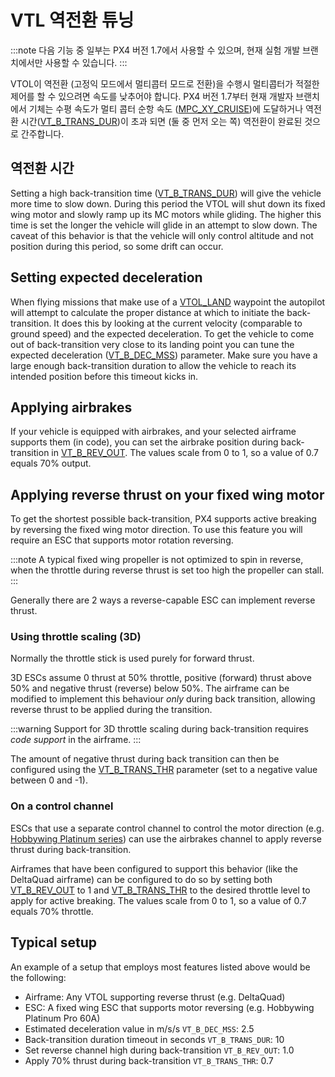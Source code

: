 # VTL 역전환 튜닝

:::note
다음 기능 중 일부는 PX4 버전 1.7에서 사용할 수 있으며, 현재 실험 개발 브랜치에서만 사용할 수 있습니다.
:::

VTOL이 역전환 (고정익 모드에서 멀티콥터 모드로 전환)을 수행시 멀티콥터가 적절한 제어를 할 수 있으려면 속도를 낮추어야 합니다. PX4 버전 1.7부터 현재 개발자 브랜치에서 기체는 수평 속도가 멀티 콥터 순항 속도 ([MPC_XY_CRUISE](../advanced_config/parameter_reference.md#MPC_XY_CRUISE))에 도달하거나 역전환 시간([VT_B_TRANS_DUR](../advanced_config/parameter_reference.md#VT_B_TRANS_DUR))이 초과 되면 (둘 중 먼저 오는 쪽) 역전환이 완료된 것으로 간주합니다.

## 역전환 시간

Setting a high back-transition time ([VT_B_TRANS_DUR](../advanced_config/parameter_reference.md#VT_B_TRANS_DUR)) will give the vehicle more time to slow down. During this period the VTOL will shut down its fixed wing motor and slowly ramp up its MC motors while gliding. The higher this time is set the longer the vehicle will glide in an attempt to slow down. The caveat of this behavior is that the vehicle will only control altitude and not position during this period, so some drift can occur.

## Setting expected deceleration

When flying missions that make use of a [VTOL_LAND](https://mavlink.io/en/messages/common.html#MAV_CMD_NAV_VTOL_LAND) waypoint the autopilot will attempt to calculate the proper distance at which to initiate the back-transition. It does this by looking at the current velocity (comparable to ground speed) and the expected deceleration. To get the vehicle to come out of back-transition very close to its landing point you can tune the expected deceleration ([VT_B_DEC_MSS](../advanced_config/parameter_reference.md#VT_B_DEC_MSS)) parameter. Make sure you have a large enough back-transition duration to allow the vehicle to reach its intended position before this timeout kicks in.

## Applying airbrakes

If your vehicle is equipped with airbrakes, and your selected airframe supports them (in code), you can set the airbrake position during back-transition in [VT_B_REV_OUT](../advanced_config/parameter_reference.md#VT_B_REV_OUT). The values scale from 0 to 1, so a value of 0.7 equals 70% output.

## Applying reverse thrust on your fixed wing motor

To get the shortest possible back-transition, PX4 supports active breaking by reversing the fixed wing motor direction. To use this feature you will require an ESC that supports motor rotation reversing.

:::note
A typical fixed wing propeller is not optimized to spin in reverse, when the throttle during reverse thrust is set too high the propeller can stall.
:::

Generally there are 2 ways a reverse-capable ESC can implement reverse thrust.

### Using throttle scaling (3D)

Normally the throttle stick is used purely for forward thrust.

3D ESCs assume 0 thrust at 50% throttle, positive (forward) thrust above 50% and negative thrust (reverse) below 50%. The airframe can be modified to implement this behaviour *only* during back transition, allowing reverse thrust to be applied during the transition.

:::warning
Support for 3D throttle scaling during back-transition requires *code support* in the airframe.
:::

The amount of negative thrust during back transition can then be configured using the [VT_B_TRANS_THR](../advanced_config/parameter_reference.md#VT_B_TRANS_THR) parameter (set to a negative value between 0 and -1).

### On a control channel

ESCs that use a separate control channel to control the motor direction (e.g. [Hobbywing Platinum series](http://a.hobbywing.com/category.php?id=44&filter_attr=6345.6346)) can use the airbrakes channel to apply reverse thrust during back-transition.

Airframes that have been configured to support this behavior (like the DeltaQuad airframe) can be configured to do so by setting both [VT_B_REV_OUT](../advanced_config/parameter_reference.md#VT_B_REV_OUT) to 1 and [VT_B_TRANS_THR](../advanced_config/parameter_reference.md#VT_B_TRANS_THR) to the desired throttle level to apply for active breaking. The values scale from 0 to 1, so a value of 0.7 equals 70% throttle.

## Typical setup

An example of a setup that employs most features listed above would be the following:

- Airframe: Any VTOL supporting reverse thrust (e.g. DeltaQuad)
- ESC: A fixed wing ESC that supports motor reversing (e.g. Hobbywing Platinum Pro 60A)
- Estimated deceleration value in m/s/s `VT_B_DEC_MSS`: 2.5
- Back-transition duration timeout in seconds `VT_B_TRANS_DUR`: 10
- Set reverse channel high during back-transition `VT_B_REV_OUT`: 1.0
- Apply 70% thrust during back-transition `VT_B_TRANS_THR`: 0.7